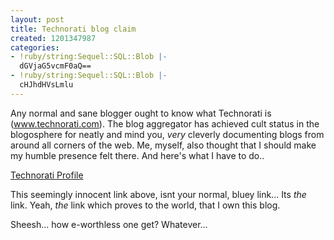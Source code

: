 ```yaml
---
layout: post
title: Technorati blog claim
created: 1201347987
categories:
- !ruby/string:Sequel::SQL::Blob |-
  dGVjaG5vcmF0aQ==
- !ruby/string:Sequel::SQL::Blob |-
  cHJhdHVsLmlu
---
```

Any normal and sane blogger ought to know what Technorati is (www.technorati.com). The blog aggregator has achieved cult status in the blogosphere for neatly and mind you, *very* cleverly documenting blogs from around all corners of the web. Me, myself, also thought that I should make my humble presence felt there. And here's what I have to do..

<a href="http://technorati.com/claim/qaetd7agzj" rel="me">Technorati Profile</a>

This seemingly innocent link above, isnt your normal, bluey link... Its *the* link. Yeah, *the* link which proves to the world, that I own this blog.






Sheesh... how e-worthless one get? Whatever...
